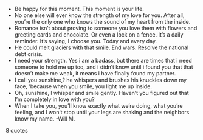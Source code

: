  - Be happy for this moment. This moment is your life.
 - No one else will ever know the strength of my love for you. After all, you’re the only one who knows the sound of my heart from the inside.
 - Romance isn’t about proving to someone you love them with flowers and greeting cards and chocolate. Or even a lock on a fence. It’s a daily reminder. It’s saying, I choose you. Today and every day.
 - He could melt glaciers with that smile. End wars. Resolve the national debt crisis.
 - I need your strength. Yes i am a badass, but there are times that i need someone to hold me up too, and i didn’t know until i found you that that doesn’t make me weak, it means i have finally found my partner.
 - I call you sunshine,? he whispers and brushes his knuckles down my face, ’because when you smile, you light me up inside.
 - Oh, sunshine, I whisper and smile gently. Haven’t you figured out that I’m completely in love with you?
 - When I take you, you’ll know exactly what we’re doing, what you’re feeling, and I won’t stop until your legs are shaking and the neighbors know my name. -Will M.

8 quotes